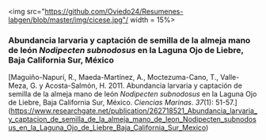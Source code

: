 
<img src="https://github.com/Oviedo24/Resumenes-labgen/blob/master/img/cicese.jpg"/ width = 15%>

### Abundancia larvaria y captación de semilla de la almeja mano de león *Nodipecten subnodosus* en la Laguna Ojo de Liebre, Baja California Sur, México

[Maguiño-Napurí, R., Maeda-Martínez, A., Moctezuma-Cano, T., Valle-Meza, G. y Acosta-Salmón, H. 2011. Abundancia larvaria y captación de semilla de la almeja mano de león *Nodipecten subnodosus* en la Laguna Ojo de Liebre, Baja California Sur, México.  *Ciencias Marinas*. *37*(1): 51-57.] (https://www.researchgate.net/publication/262718521_Abundancia_larvaria_y_captacion_de_semilla_de_la_almeja_mano_de_leon_Nodipecten_subnodosus_en_la_Laguna_Ojo_de_Liebre_Baja_California_Sur_Mexico)

